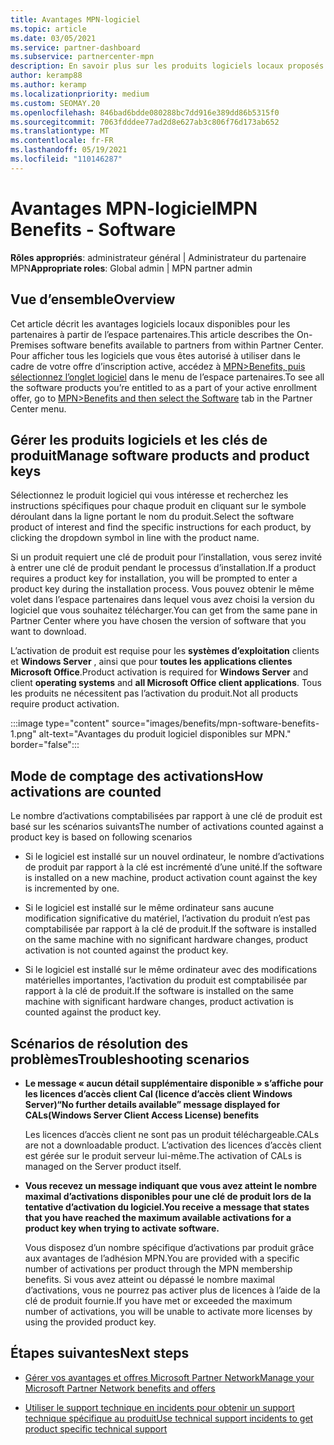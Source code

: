 ```yaml
---
title: Avantages MPN-logiciel
ms.topic: article
ms.date: 03/05/2021
ms.service: partner-dashboard
ms.subservice: partnercenter-mpn
description: En savoir plus sur les produits logiciels locaux proposés en tant qu’avantages Microsoft Partner Network (MPN)
author: keramp88
ms.author: keramp
ms.localizationpriority: medium
ms.custom: SEOMAY.20
ms.openlocfilehash: 846bad6bdde080288bc7dd916e389dd86b5315f0
ms.sourcegitcommit: 7063fdddee77ad2d8e627ab3c806f76d173ab652
ms.translationtype: MT
ms.contentlocale: fr-FR
ms.lasthandoff: 05/19/2021
ms.locfileid: "110146287"
---
```

# <a name="mpn-benefits---software"></a><span data-ttu-id="1427d-103">Avantages MPN-logiciel</span><span class="sxs-lookup"><span data-stu-id="1427d-103">MPN Benefits - Software</span></span>

<span data-ttu-id="1427d-104">**Rôles appropriés**: administrateur général | Administrateur du partenaire MPN</span><span class="sxs-lookup"><span data-stu-id="1427d-104">**Appropriate roles**: Global admin | MPN partner admin</span></span>

## <a name="overview"></a><span data-ttu-id="1427d-105">Vue d’ensemble</span><span class="sxs-lookup"><span data-stu-id="1427d-105">Overview</span></span>

<span data-ttu-id="1427d-106">Cet article décrit les avantages logiciels locaux disponibles pour les partenaires à partir de l’espace partenaires.</span><span class="sxs-lookup"><span data-stu-id="1427d-106">This article describes the On-Premises software benefits available to partners from within Partner Center.</span></span> <span data-ttu-id="1427d-107">Pour afficher tous les logiciels que vous êtes autorisé à utiliser dans le cadre de votre offre d’inscription active, accédez à  [MPN>Benefits, puis sélectionnez l’onglet logiciel](https://partner.microsoft.com/dashboard/mpn/membership/benefits/software) dans le menu de l’espace partenaires.</span><span class="sxs-lookup"><span data-stu-id="1427d-107">To see all the software products you’re entitled to as a part of your active enrollment offer, go to  [MPN>Benefits and then select the Software](https://partner.microsoft.com/dashboard/mpn/membership/benefits/software) tab in the Partner Center menu.</span></span>  

## <a name="manage-software-products-and-product-keys"></a><span data-ttu-id="1427d-108">Gérer les produits logiciels et les clés de produit</span><span class="sxs-lookup"><span data-stu-id="1427d-108">Manage software products and product keys</span></span>

<span data-ttu-id="1427d-109">Sélectionnez le produit logiciel qui vous intéresse et recherchez les instructions spécifiques pour chaque produit en cliquant sur le symbole déroulant dans la ligne portant le nom du produit.</span><span class="sxs-lookup"><span data-stu-id="1427d-109">Select the software product of  interest and find the specific instructions for each product, by clicking the dropdown symbol in line with the product name.</span></span>

<span data-ttu-id="1427d-110">Si un produit requiert une clé de produit pour l’installation, vous serez invité à entrer une clé de produit pendant le processus d’installation.</span><span class="sxs-lookup"><span data-stu-id="1427d-110">If a product requires a product key for installation, you will be prompted to enter a product key during the installation process.</span></span> <span data-ttu-id="1427d-111">Vous pouvez obtenir le même volet dans l’espace partenaires dans lequel vous avez choisi la version du logiciel que vous souhaitez télécharger.</span><span class="sxs-lookup"><span data-stu-id="1427d-111">You can get from the same pane in Partner Center where you have chosen the version of software that you want to download.</span></span>

<span data-ttu-id="1427d-112">L’activation de produit est requise pour les **systèmes d’exploitation** clients et **Windows Server** , ainsi que pour **toutes les applications clientes Microsoft Office**.</span><span class="sxs-lookup"><span data-stu-id="1427d-112">Product activation is required for **Windows Server** and client **operating systems** and **all Microsoft Office client applications**.</span></span> <span data-ttu-id="1427d-113">Tous les produits ne nécessitent pas l’activation du produit.</span><span class="sxs-lookup"><span data-stu-id="1427d-113">Not all products require product activation.</span></span>

:::image type="content" source="images/benefits/mpn-software-benefits-1.png" alt-text="Avantages du produit logiciel disponibles sur MPN." border="false":::

## <a name="how-activations-are-counted"></a><span data-ttu-id="1427d-115">Mode de comptage des activations</span><span class="sxs-lookup"><span data-stu-id="1427d-115">How activations are counted</span></span>

<span data-ttu-id="1427d-116">Le nombre d’activations comptabilisées par rapport à une clé de produit est basé sur les scénarios suivants</span><span class="sxs-lookup"><span data-stu-id="1427d-116">The number of activations counted against a product key is based on following scenarios</span></span>

- <span data-ttu-id="1427d-117">Si le logiciel est installé sur un nouvel ordinateur, le nombre d’activations de produit par rapport à la clé est incrémenté d’une unité.</span><span class="sxs-lookup"><span data-stu-id="1427d-117">If the software is installed on a new machine, product activation count against the key is incremented by one.</span></span>
 
- <span data-ttu-id="1427d-118">Si le logiciel est installé sur le même ordinateur sans aucune modification significative du matériel, l’activation du produit n’est pas comptabilisée par rapport à la clé de produit.</span><span class="sxs-lookup"><span data-stu-id="1427d-118">If the software is installed on the same machine with no significant hardware changes, product activation is not counted against the product key.</span></span>

- <span data-ttu-id="1427d-119">Si le logiciel est installé sur le même ordinateur avec des modifications matérielles importantes, l’activation du produit est comptabilisée par rapport à la clé de produit.</span><span class="sxs-lookup"><span data-stu-id="1427d-119">If the software is installed on the same machine with significant hardware changes, product activation is counted against the product key.</span></span>

## <a name="troubleshooting-scenarios"></a><span data-ttu-id="1427d-120">Scénarios de résolution des problèmes</span><span class="sxs-lookup"><span data-stu-id="1427d-120">Troubleshooting scenarios</span></span>

- <span data-ttu-id="1427d-121">**Le message « aucun détail supplémentaire disponible » s’affiche pour les licences d’accès client Cal (licence d’accès client Windows Server)**</span><span class="sxs-lookup"><span data-stu-id="1427d-121">**“No further details available” message displayed for CALs(Windows Server Client Access License) benefits**</span></span>

    <span data-ttu-id="1427d-122">Les licences d’accès client ne sont pas un produit téléchargeable.</span><span class="sxs-lookup"><span data-stu-id="1427d-122">CALs are not a downloadable product.</span></span> <span data-ttu-id="1427d-123">L’activation des licences d’accès client est gérée sur le produit serveur lui-même.</span><span class="sxs-lookup"><span data-stu-id="1427d-123">The activation of CALs is managed on the Server product itself.</span></span>

- <span data-ttu-id="1427d-124">**Vous recevez un message indiquant que vous avez atteint le nombre maximal d’activations disponibles pour une clé de produit lors de la tentative d’activation du logiciel.**</span><span class="sxs-lookup"><span data-stu-id="1427d-124">**You receive a message that states that you have reached the maximum available activations for a product key when trying to activate software.**</span></span>

    <span data-ttu-id="1427d-125">Vous disposez d’un nombre spécifique d’activations par produit grâce aux avantages de l’adhésion MPN.</span><span class="sxs-lookup"><span data-stu-id="1427d-125">You are provided with a specific number of activations per product through the MPN membership benefits.</span></span> <span data-ttu-id="1427d-126">Si vous avez atteint ou dépassé le nombre maximal d’activations, vous ne pourrez pas activer plus de licences à l’aide de la clé de produit fournie.</span><span class="sxs-lookup"><span data-stu-id="1427d-126">If you have met or exceeded the maximum number of activations, you will be unable to activate more licenses by using the provided product key.</span></span>


 ## <a name="next-steps"></a><span data-ttu-id="1427d-127">Étapes suivantes</span><span class="sxs-lookup"><span data-stu-id="1427d-127">Next steps</span></span>

- [<span data-ttu-id="1427d-128">Gérer vos avantages et offres Microsoft Partner Network</span><span class="sxs-lookup"><span data-stu-id="1427d-128">Manage your Microsoft Partner Network benefits and offers</span></span>](manage-your-partner-network-benefits.md)

- [<span data-ttu-id="1427d-129">Utiliser le support technique en incidents pour obtenir un support technique spécifique au produit</span><span class="sxs-lookup"><span data-stu-id="1427d-129">Use technical support incidents to get product specific technical support</span></span>](mpn-benefits-technical-support.md)



